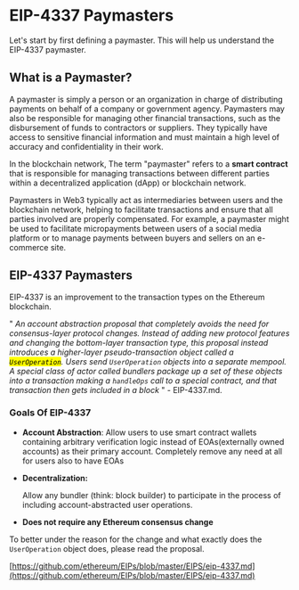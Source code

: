 # EIP-4337 Paymasters

Let's start by first defining a paymaster. This will help us understand the EIP-4337 paymaster.&#x20;

## What is a Paymaster?

A paymaster is simply a person or an organization in charge of distributing payments on behalf of a company or government agency. Paymasters may also be responsible for managing other financial transactions, such as the disbursement of funds to contractors or suppliers. They typically have access to sensitive financial information and must maintain a high level of accuracy and confidentiality in their work.

In the blockchain network, The term "paymaster" refers to a **smart contract** that is responsible for managing transactions between different parties within a decentralized application (dApp) or blockchain network.

Paymasters in Web3 typically act as intermediaries between users and the blockchain network, helping to facilitate transactions and ensure that all parties involved are properly compensated. For example, a paymaster might be used to facilitate micropayments between users of a social media platform or to manage payments between buyers and sellers on an e-commerce site.

## EIP-4337 Paymasters

EIP-4337 is an improvement to the transaction types on the Ethereum blockchain.&#x20;

" _An account abstraction proposal that completely avoids the need for consensus-layer protocol changes. Instead of adding new protocol features and changing the bottom-layer transaction type, this proposal instead introduces a higher-layer pseudo-transaction object called a <mark style="background-color:yellow;">`UserOperation`</mark>. Users send `UserOperation` objects into a separate mempool. A special class of actor called bundlers package up a set of these objects into a transaction making a `handleOps` call to a special contract, and that transaction then gets included in a block_ " - EIP-4337.md.

### Goals Of EIP-4337

* **Account Abstraction**: Allow users to use smart contract wallets containing arbitrary verification logic instead of EOAs(externally owned accounts) as their primary account. Completely remove any need at all for users also to have EOAs&#x20;
*   **Decentralization:**&#x20;

    Allow any bundler (think: block builder) to participate in the process of including account-abstracted user operations.
* **Does not require any Ethereum consensus change**



To better under the reason for the change and what exactly does the `UserOperation` object does, please read the proposal.

[https://github.com/ethereum/EIPs/blob/master/EIPS/eip-4337.md](https://github.com/ethereum/EIPs/blob/master/EIPS/eip-4337.md)
